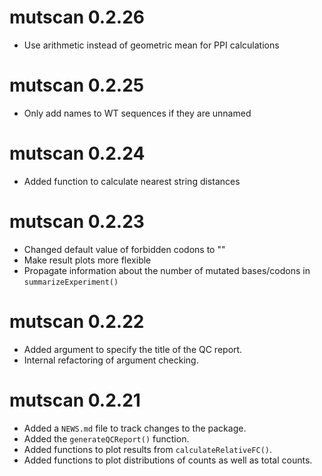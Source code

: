 # mutscan 0.2.26

* Use arithmetic instead of geometric mean for PPI calculations

# mutscan 0.2.25

* Only add names to WT sequences if they are unnamed

# mutscan 0.2.24

* Added function to calculate nearest string distances

# mutscan 0.2.23

* Changed default value of forbidden codons to ""
* Make result plots more flexible
* Propagate information about the number of mutated bases/codons in `summarizeExperiment()`

# mutscan 0.2.22

* Added argument to specify the title of the QC report.
* Internal refactoring of argument checking.

# mutscan 0.2.21

* Added a `NEWS.md` file to track changes to the package.
* Added the `generateQCReport()` function.
* Added functions to plot results from `calculateRelativeFC()`.
* Added functions to plot distributions of counts as well as total counts.
